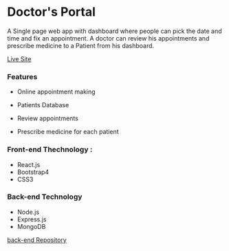 # Doctor's Portal

A Single page web app with dashboard  where people can pick the date and time and fix an appointment. A doctor can review his appointments and prescribe medicine to a Patient from his dashboard.

[Live Site](https://doctors-portal-react.firebaseapp.com/)

### Features
* Online appointment making
* Patients Database

* Review appointments
* Prescribe medicine for each patient


### Front-end Thechnology : 
* React.js
* Bootstrap4
* CSS3

### Back-end Technology
* Node.js
* Express.js
* MongoDB


[back-end Repository](https://github.com/Arafat-yousuf/doctors-portal-backend/)
